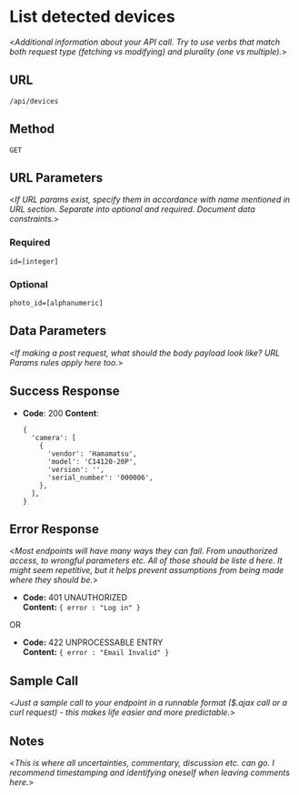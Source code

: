 # List detected devices

  <_Additional information about your API call. Try to use verbs that match both request type (fetching vs modifying) and plurality (one vs multiple)._>

## URL

  `/api/devices`

## Method
  
  `GET`
  
## URL Parameters

   <_If URL params exist, specify them in accordance with name mentioned in URL section. Separate into optional and required. Document data constraints._> 

### Required
 
   `id=[integer]`

### Optional
 
   `photo_id=[alphanumeric]`

## Data Parameters

  <_If making a post request, what should the body payload look like? URL Params rules apply here too._>

## Success Response

* **Code**: 200
  **Content**:
  ```
  {
    'camera': [
      {
        'vendor': 'Hamamatsu',
        'model': 'C14120-20P',
        'version': '',
        'serial_number': '000006',
      },
    ],
  }
  ```
 
## Error Response

  <_Most endpoints will have many ways they can fail. From unauthorized access, to wrongful parameters etc. All of those should be liste d here. It might seem repetitive, but it helps prevent assumptions from being made where they should be._>

  * **Code:** 401 UNAUTHORIZED <br />
    **Content:** `{ error : "Log in" }`

  OR

  * **Code:** 422 UNPROCESSABLE ENTRY <br />
    **Content:** `{ error : "Email Invalid" }`

## Sample Call

  <_Just a sample call to your endpoint in a runnable format ($.ajax call or a curl request) - this makes life easier and more predictable._> 

## Notes

  <_This is where all uncertainties, commentary, discussion etc. can go. I recommend timestamping and identifying oneself when leaving comments here._> 
